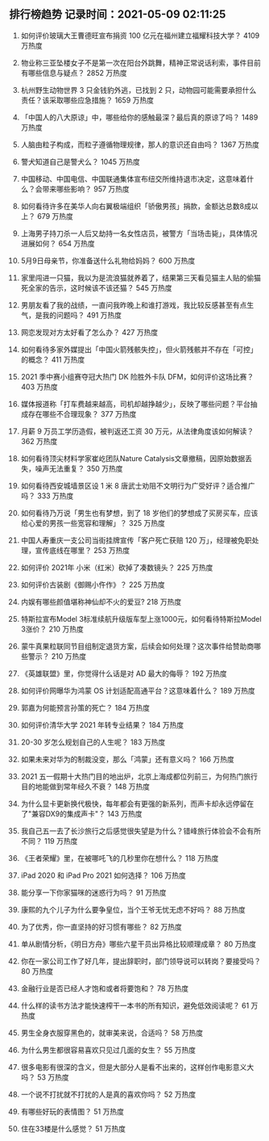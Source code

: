 
## 排行榜趋势 记录时间：2021-05-09 02:11:25
  
  1. 如何评价玻璃大王曹德旺宣布捐资 100 亿元在福州建立福耀科技大学？ 4109 万热度
    
  2. 物业称三亚坠楼女子不是第一次在阳台外跳舞，精神正常说话利索，事件目前有哪些信息与疑点？ 2852 万热度
    
  3. 杭州野生动物世界 3 只金钱豹外逃，已找到 2 只，动物园可能需要承担什么责任？该采取哪些应急措施？ 1659 万热度
    
  4. 「中国人的八大原谅」中，哪些给你的感触最深？最后真的原谅了吗？ 1489 万热度
    
  5. 人脑由粒子构成，而粒子遵循物理规律，那人的意识还自由吗？ 1367 万热度
    
  6. 警犬知道自己是警犬么？ 1045 万热度
    
  7. 中国移动、中国电信、中国联通集体宣布纽交所维持退市决定，这意味着什么？会带来哪些影响？ 957 万热度
    
  8. 如何看待许多在美华人向右翼极端组织「骄傲男孩」捐款，金额达总数8成以上？ 679 万热度
    
  9. 上海男子持刀杀一人后又劫持一名女性店员，被警方「当场击毙」，具体情况进展如何？ 654 万热度
    
  10. 5月9日母亲节，你准备送什么礼物给妈妈？ 600 万热度
    
  11. 家里闯进一只猫，我以为是流浪猫就养着了，结果第三天看见猫主人贴的偷猫死全家的告示，这时候该不该还猫？ 545 万热度
    
  12. 男朋友看了我的战绩，一直问我昨晚上和谁打游戏，我比较反感甚至有点生气，是我的问题吗？ 491 万热度
    
  13. 网恋发现对方太好看了怎么办？ 427 万热度
    
  14. 如何看待多家外媒提出「中国火箭残骸失控」，但火箭残骸并不存在「可控」的概念？ 411 万热度
    
  15. 2021 季中赛小组赛夺冠大热门 DK 险胜外卡队 DFM，如何评价这场比赛？ 403 万热度
    
  16. 媒体报道称「打车费越来越高，司机却越挣越少」，反映了哪些问题？平台抽成存在哪些不合理现象？ 377 万热度
    
  17. 月薪 9 万员工学历造假，被判返还工资 30 万元，从法律角度该如何解读？ 362 万热度
    
  18. 如何看待顶尖材料学家崔屹团队Nature Catalysis文章撤稿，因原始数据丢失，噪声无法重复？ 350 万热度
    
  19. 如何看待西安城墙景区设 1 米 8 唐武士劝阻不文明行为广受好评？适合推广吗？ 333 万热度
    
  20. 如何看待乃万说「男生也有梦想，到了 18 岁他们的梦想成了买房买车，应该给心爱的男孩一些宽容和理解」？ 325 万热度
    
  21. 中国人寿重庆一支公司当街挂牌宣传「客户死亡获赔 120 万」，经理被免职处理，宣传底线在哪里？ 253 万热度
    
  22. 如何评价 2021年 小米（红米）砍掉了凑数镜头？ 225 万热度
    
  23. 如何评价古装剧《御赐小仵作》？ 225 万热度
    
  24. 内娱有哪些颜值堪称神仙却不火的爱豆? 218 万热度
    
  25. 特斯拉宣布Model 3标准续航升级版车型上涨1000元，如何看待特斯拉Model 3涨价？ 210 万热度
    
  26. 蒙牛真果粒联同节目组制定退货方案，后续会如何处理？这次事件给赞助商哪些警示？ 210 万热度
    
  27. 《英雄联盟》里，你觉得什么话是对 AD 最大的侮辱？ 192 万热度
    
  28. 如何评价网曝华为鸿蒙 OS 计划适配高通平台？这意味着什么？ 189 万热度
    
  29. 郭嘉为何能预言孙策的死亡？ 184 万热度
    
  30. 如何评价清华大学 2021 年转专业结果？ 184 万热度
    
  31. 20-30 岁怎么规划自己的人生呢？ 183 万热度
    
  32. 如果未来对华为的制裁没变，那么「鸿蒙」还有意义吗？ 166 万热度
    
  33. 2021 五一假期十大热门目的地出炉，北京上海成都位列前三，为何热门旅行目的地能做到常年经久不衰？ 148 万热度
    
  34. 为什么显卡更新换代极快，每年都会有更强的新系列，而声卡却永远停留在了"兼容DX9的集成声卡"？ 143 万热度
    
  35. 我自己五一去了长沙旅行之后感觉很失望是为什么？错峰旅行体验会不会有所不同？ 119 万热度
    
  36. 《王者荣耀》里，在被哪吒飞的几秒里你在想什么？ 118 万热度
    
  37. iPad 2020 和 iPad Pro 2021 如何选择？ 106 万热度
    
  38. 能分享一下你家猫咪的迷惑行为吗？ 91 万热度
    
  39. 康熙的九个儿子为什么要争皇位，当个王爷无忧无虑不好吗？ 88 万热度
    
  40. 为了优秀，你一直坚持的好习惯有哪些？ 82 万热度
    
  41. 单从剧情分析，《明日方舟》哪些六星干员出异格比较顺理成章？ 80 万热度
    
  42. 你在一家公司工作了好几年，提出辞职时，部门领导说可以转岗？要接受吗？ 80 万热度
    
  43. 金融行业是否已经人才饱和或者将要饱和？ 78 万热度
    
  44. 什么样的读书方法才能快速榨干一本书的所有知识，避免低效阅读呢？ 61 万热度
    
  45. 男生全身衣服穿黑色的，就审美来说，合适吗？ 58 万热度
    
  46. 为什么男生都很容易喜欢只见过几面的女生？ 55 万热度
    
  47. 很多电影有很深的含义，但是大部分人是看不出来的，这样创作电影意义大吗？ 53 万热度
    
  48. 一个说不打扰就不打扰的人是真的喜欢你吗？ 52 万热度
    
  49. 有哪些好玩的表情图？ 51 万热度
    
  50. 住在33楼是什么感觉？ 51 万热度
    